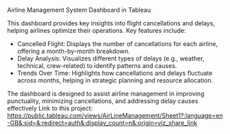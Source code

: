 Airline Management System Dashboard in Tableau 

This dashboard provides key insights into flight cancellations and delays, helping airlines optimize their operations. Key features include:  

- Cancelled Flight: Displays the number of cancellations for each airline, offering a month-by-month breakdown.  
- Delay Analysis: Visualizes different types of delays (e.g., weather, technical, crew-related) to identify patterns and causes.  
- Trends Over Time: Highlights how cancellations and delays fluctuate across months, helping in strategic planning and resource allocation.  

The dashboard is designed to assist airline management in improving punctuality, minimizing cancellations, and addressing delay causes effectively
Link to this project:
https://public.tableau.com/views/AirLineManagement/Sheet1?:language=en-GB&:sid=&:redirect=auth&:display_count=n&:origin=viz_share_link

